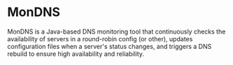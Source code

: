 # MonDNS
MonDNS is a Java-based DNS monitoring tool that continuously checks the availability of servers in a round-robin config (or other), updates configuration files when a server's status changes, and triggers a DNS rebuild to ensure high availability and reliability.
